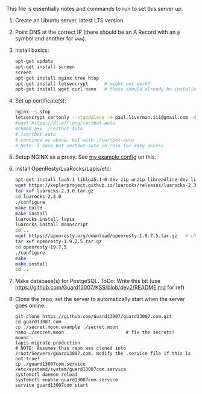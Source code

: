 This file is essentially notes and commands to run to set this server up.

1. Create an Ubuntu server, latest LTS version.

2. Point DNS at the correct IP (there should be an A Record with an `@` symbol and another for `www`).

2. Install basics:
   ```bash
   apt-get update
   apt-get install screen
   screen
   apt-get install nginx tree htop
   apt-get install letsencrypt      # might not work?
   apt-get install wget curl nano   # these should already be installed
   ```

3. Set up certificate(s):
   ```bash
   nginx -s stop
   letsencrypt certonly --standalone -m paul.liverman.iii@gmail.com -d www.guard13007.com -d guard13007.com
   #wget https://dl.eff.org/certbot-auto
   #chmod a+x ./certbot-auto
   #./certbot-auto
   # continue as above, but with ./certbot-auto
   # Note: I have but certbot-auto in /bin for easy access
   ```

5. Setup NGINX as a proxy. See [my example config](https://gist.github.com/Guard13007/6367954d09af931c9f3314ed1f6adf4f) on this.

6. Install OpenResty/LuaRocks/Lapis/etc:
   ```bash
   apt-get install lua5.1 liblua5.1-0-dev zip unzip libreadline-dev libncurses5-dev libpcre3-dev libssl-dev perl make build-essential postgresql
   wget https://keplerproject.github.io/luarocks/releases/luarocks-2.3.0.tar.gz   # check for a new version first!
   tar xvf luarocks-2.3.0.tar.gz
   cd luarocks-2.3.0
   ./configure
   make build
   make install
   luarocks install lapis
   luarocks install moonscript
   cd ..
   wget https://openresty.org/download/openresty-1.9.7.5.tar.gz   # check for a new version first!
   tar xvf openresty-1.9.7.5.tar.gz
   cd openresty-19.7.5
   ./configure
   make
   make install
   cd ..
   ```

7. Make database(s) for PostgeSQL.
   ToDo: Write this bit (use https://github.com/Guard13007/KSS/blob/dev2/README.md for ref)

7. Clone the repo, set the server to automatically start when the server goes online:
   ```
   git clone https://github.com/Guard13007/guard13007.com.git
   cd guard13007.com
   cp ./secret.moon.example ./secret.moon
   nano ./secret.moon                       # fix the secrets!
   moonc .
   lapis migrate production
   # NOTE: Assumes this repo was cloned into /root/Servers/guard13007.com, modify the .service file if this is not true!
   cp ./guard13007com.service /etc/systemd/system/guard13007com.service
   systemctl daemon-reload
   systemctl enable guard13007com.service
   service guard13007com start
   ```
